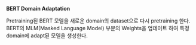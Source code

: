 **BERT Domain Adaptation**

Pretraining된 BERT 모델을 새로운 domain의 dataset으로 다시 pretraining 한다.
BERT의 MLM(Masked Language Model) 부분의 Weights을 업데이트 하여 특정 domain에 adapt된 모델을 생성한다.
